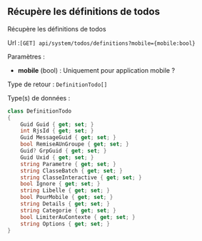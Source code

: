 ## <span id='definitionsliste'>Récupère les définitions de todos</span>

Récupère les définitions de todos

Url :`[GET] api/system/todos/definitions?mobile={mobile:bool}`

Paramètres : 

- **mobile** (bool) : Uniquement pour application mobile ?

Type de retour : `DefinitionTodo[]`

Type(s) de données :

```csharp
class DefinitionTodo
{
	Guid Guid { get; set; }
	int RjsId { get; set; }
	Guid MessageGuid { get; set; }
	bool RemiseAUnGroupe { get; set; }
	Guid? GrpGuid { get; set; }
	Guid Uxid { get; set; }
	string Parametre { get; set; }
	string ClasseBatch { get; set; }
	string ClasseInteractive { get; set; }
	bool Ignore { get; set; }
	string Libelle { get; set; }
	bool PourMobile { get; set; }
	string Details { get; set; }
	string Categorie { get; set; }
	bool LimiterAuContexte { get; set; }
	string Options { get; set; }
}

```
